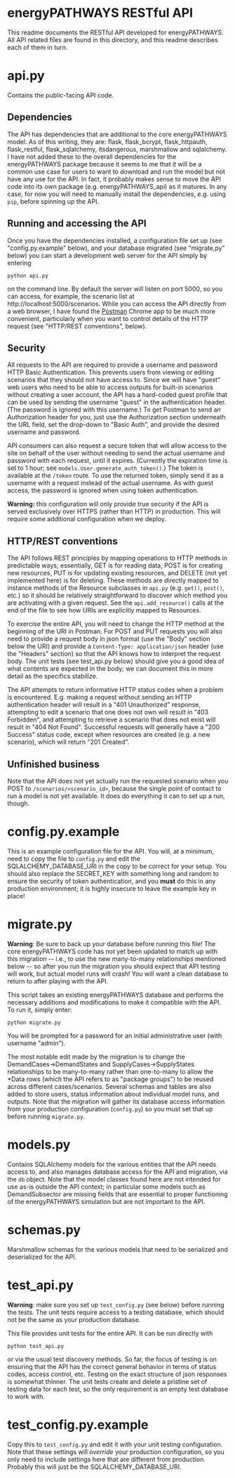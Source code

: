 # energyPATHWAYS RESTful API

This readme documents the RESTful API developed for energyPATHWAYS. All API related files are found in this directory, and this readme describes each of them in turn.


# api.py

Contains the public-facing API code.

## Dependencies

The API has dependencies that are additional to the core energyPATHWAYS model. As of this writing, they are: flask, flask_bcrypt, flask_httpauth, flask_restful, flask_sqlalchemy, itsdangerous, marshmallow and sqlalchemy. I have not added these to the overall dependencies for the energyPATHWAYS package because it seems to me that it will be a common use case for users to want to download and run the model but not have any use for the API. In fact, it probably makes sense to move the API code into its own package (e.g. energyPATHWAYS_api) as it matures. In any case, for now you will need to manually install the dependencies, e.g. using `pip`, before spinning up the API.

## Running and accessing the API

Once you have the dependencies installed, a configuration file set up (see "config.py.example" below), and your database migrated (see "migrate,py" below) you can start a development web server for the API simply by entering

`python api.py`

on the command line. By default the server will listen on port 5000, so you can access, for example, the scenario list at http://localhost:5000/scenarios. While you can access the API directly from a web browser, I have found the [Postman](https://chrome.google.com/webstore/detail/postman/fhbjgbiflinjbdggehcddcbncdddomop?hl=en) Chrome app to be much more convenient, particularly when you want to control details of the HTTP request (see "HTTP/REST conventions", below).

## Security

All requests to the API are required to provide a username and password HTTP Basic Authentication. This prevents users from viewing or editing scenarios that they should not have access to. Since we will have "guest" web users who need to be able to access outputs for built-in scenarios without creating a user account, the API has a hard-coded guest profile that can be used by sending the username "guest" in the authentication header. (The password is ignored with this username.) To get Postman to send an Authorization header for you, just use the Authorization section underneath the URL field, set the drop-down to "Basic Auth", and provide the desired username and password.

API consumers can also request a secure token that will allow access to the site on behalf of the user without needing to send the actual username and password with each request, until it expires. (Currently the expiration time is set to 1 hour; see `models.User.generate_auth_token()`.) The token is available at the `/token` route. To use the returned token, simply send it as a username with a request instead of the actual username. As with guest access, the password is ignored when using token authentication.

**Warning:** this configuration will only provide true security if the API is served exclusively over HTTPS (rather than HTTP) in production. This will require some additional configuration when we deploy.

## HTTP/REST conventions

The API follows REST principles by mapping operations to HTTP methods in predictable ways; essentially, GET is for reading data, POST is for creating new resources, PUT is for updating existing resources, and DELETE (not yet implemented here) is for deleting. These methods are directly mapped to instance methods of the Resource subclasses in `api.py` (e.g. `get()`, `post()`, etc.) so it should be relatively straightforward to discover which method you are activating with a given request. See the `api.add_resource()` calls at the end of the file to see how URIs are explicitly mapped to Resources.

To exercise the entire API, you will need to change the HTTP method at the beginning of the URI in Postman. For POST and PUT requests you will also need to provide a request body in json format (use the "Body" section below the URI) and provide a `Content-Type: application/json` header (use the "Headers" section) so that the API knows how to interpret the request body. The unit tests (see test_api.py below) should give you a good idea of what contents are expected in the body; we can document this in more detail as the specifics stabilize.

The API attempts to return informative HTTP status codes when a problem is encountered. E.g. making a request without sending an HTTP authentication header will result in a "401 Unauthorized" response, attempting to edit a scenario that one does not own will result in "403 Forbidden", and attempting to retrieve a scenario that does not exist will result in "404 Not Found". Successful requests will generally have a "200 Success" status code, except when resources are created (e.g. a new scenario), which will return "201 Created".

## Unfinished business

Note that the API does not yet actually run the requested scenario when you POST to `/scenarios/<scenario_id>`, because the single point of contact to run a model is not yet available. It does do everything it can to set up a run, though.


# config.py.example

This is an example configuration file for the API. You will, at a minimum, need to copy the file to `config.py` and edit the SQLALCHEMY_DATABASE_URI in the copy to be correct for your setup. You should also replace the SECRET_KEY with something long and random to ensure the security of token authentication, and you **must** do this in any production environment; it is highly insecure to leave the example key in place!


# migrate.py

**Warning**: Be sure to back up your database before running this file! The core energyPATHWAYS code has not yet been updated to match up with this migration -- i.e., to use the new many-to-many relationships mentioned below -- so after you run the migration you should expect that API testing will work, but actual model runs will crash! You will want a clean database to return to after playing with the API.

This script takes an existing energyPATHWAYS database and performs the necessary additions and modifications to make it compatible with the API. To run it, simply enter:
 
 `python migrate.py`
 
 You will be prompted for a password for an initial administrative user (with username "admin").
 
 The most notable edit made by the migration is to change the DemandCases->DemandStates and SupplyCases->SupplyStates relationships to be many-to-many rather than one-to-many to allow the *Data rows (which the API refers to as "package groups") to be reused across different cases/scenarios. Several schemas and tables are also added to store users, status information about individual model runs, and outputs. Note that the migration will gather its database access information from your production configuration (`config.py`) so you must set that up before running `migrate.py`.


# models.py

Contains SQLAlchemy models for the various entities that the API needs access to, and also manages database access for the API and migration, via the `db` object. Note that the model classes found here are not intended for use as-is outside the API context; in particular some models such as DemandSubsector are missing fields that are essential to proper functioning of the energyPATHWAYS simulation but are not important to the API.


# schemas.py

Marshmallow schemas for the various models that need to be serialized and deserialized for the API.


# test_api.py

**Warning**: make sure you set up `test_config.py` (see below) before running the tests. The unit tests require access to a testing database, which should not be the same as your production database.

This file provides unit tests for the entire API. It can be run directly with

`python test_api.py`

or via the usual test discovery methods. So far, the focus of testing is on ensuring that the API has the correct general behavior in terms of status codes, access control, etc. Testing on the exact structure of json responses is somewhat thinner. The unit tests create and delete a pristine set of testing data for each test, so the only requirement is an empty test database to work with.


# test_config.py.example

Copy this to `test_config.py` and edit it with your unit testing configuration. Note that these settings will *override* your production configuration, so you only need to include settings here that are different from production. Probably this will just be the SQLALCHEMY_DATABASE_URI.